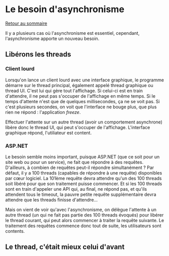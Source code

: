 # Le besoin d'asynchronisme

[Retour au sommaire](./../README.md)

Il y a plusieurs cas où l'asynchronisme est essentiel, cependant, l'asynchronisme apporte un nouveau besoin.

## Libérons les threads

### Client lourd

Lorsqu'on lance un client lourd avec une interface graphique, le programme démarre sur le thread principal, également appelé thread graphique ou thread UI. C'est lui qui gère tout l'affichage. Si celui-ci est en train d'attendre, il ne peut pas s'occuper de l'affichage en même temps. Si le temps d'attente n'est que de quelques millisecondes, ça ne se voit pas. Si c'est plusieurs secondes, on voit que l'interface ne bouge plus, que plus rien ne répond : l'application *freeze*.

Effectuer l'attente sur un autre thread (avoir un comportement asynchrone) libère donc le thread UI, qui peut s'occuper de l'affichage. L'interface graphique répond, l'utiliateur est content.

### ASP.NET

Le besoin semble moins important, puisque ASP.NET (que ce soit pour un site web ou pour un service), ne fait que répondre à des requêtes. D'ailleurs, à combien de requêtes peut-il répondre simultanément ? Par défaut, il y a 100 threads (capables de répondre à une requête) disponibles par cœur logiciel. La 101ème requête devra attendre qu'un des 100 threads soit libéré pour que son traitement puisse commencer. Et si les 100 threads sont en train d'appeler une API qui, au final, ne répond pas, et qu'ils attendent tous le timeout, la pauvre petite requête supplémentaire devra attendre que les threads finisse d'attendre...

Mais on vient de voir qu'avec l'asynchronisme, on délègue l'attente à un autre thread (un qui ne fait pas partie des 100 threads évoqués) pour libérer le thread courant, qui peut alors commencer à traiter la requête suivante. Le traitement des requêtes commence donc tout de suite, les utilisateurs sont contents.

## Le thread, c'était mieux celui d'avant